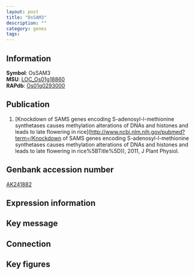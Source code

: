 ```yaml
---
layout: post
title: "OsSAM3"
description: ""
category: genes
tags: 
---
```


## Information
__Symbol__: OsSAM3  
__MSU__: [LOC_Os01g18860](http://rice.plantbiology.msu.edu/cgi-bin/ORF_infopage.cgi?orf=LOC_Os01g18860)  
__RAPdb__: [Os01g0293000](http://rapdb.dna.affrc.go.jp/viewer/gbrowse_details/irgsp1?name=Os01g0293000)  

## Publication
1. [Knockdown of SAMS genes encoding S-adenosyl-l-methionine synthetases causes methylation alterations of DNAs and histones and leads to late flowering in rice](http://www.ncbi.nlm.nih.gov/pubmed?term=(Knockdown of SAMS genes encoding S-adenosyl-l-methionine synthetases causes methylation alterations of DNAs and histones and leads to late flowering in rice%5BTitle%5D)), 2011, J Plant Physiol.

## Genbank accession number
[AK241882](http://www.ncbi.nlm.nih.gov/nuccore/AK241882)

## Expression information

## Key message

## Connection

## Key figures


